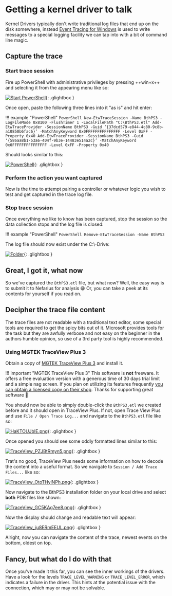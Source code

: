 # Getting a kernel driver to talk

Kernel Drivers typically don't write traditional log files that end up on the disk somewhere, instead [Event Tracing for Windows](https://docs.microsoft.com/en-us/windows-hardware/test/wpt/event-tracing-for-windows) is used to write messages to a special logging facility we can tap into with a bit of command line magic.

## Capture the trace

### Start trace session

Fire up PowerShell with administrative privileges by pressing ++win+x++ and selecting it from the appearing menu like so:

[![Start PowerShell](/images/Y2bzZWdYK4.png)](/images/Y2bzZWdYK4.png){: .glightbox }

Once open, paste the following three lines into it "as is" and hit enter:

!!! example "PowerShell"
    ```PowerShell
    New-EtwTraceSession -Name BthPS3 -LogFileMode 0x8100 -FlushTimer 1 -LocalFilePath "C:\BthPS3.etl"
    Add-EtwTraceProvider -SessionName BthPS3 -Guid ‘{37dcd579-e844-4c80-9c8b-a10850b6fac6}’ -MatchAnyKeyword 0x0FFFFFFFFFFFFFFF -Level 0xFF -Property 0x40
    Add-EtwTraceProvider -SessionName BthPS3 -Guid ‘{586aa8b1-53a6-404f-9b3e-14483e514a2c}’ -MatchAnyKeyword 0x0FFFFFFFFFFFFFFF -Level 0xFF -Property 0x40
    ```

Should looks similar to this:

[![PowerShell](/images/35cnHUOIwv.png)](/images/35cnHUOIwv.png){: .glightbox }

### Perform the action you want captured

Now is the time to attempt pairing a controller or whatever logic you wish to test and get captured in the trace log file.

### Stop trace session

Once everything we like to know has been captured, stop the session so the data collection stops and the log file is closed:

!!! example "PowerShell"
    ```PowerShell
    Remove-EtwTraceSession -Name BthPS3
    ```

The log file should now exist under the C:\\-Drive:

[![Folder](/images/AnyDesk_LVe8LzooAQ.png)](/images/AnyDesk_LVe8LzooAQ.png){: .glightbox }

## Great, I got it, what now

So we've captured the `BthPS3.etl` file, but what now? Well, the easy way is to submit it to Nefarius for analysis 😁 Or, you can take a peek at its contents for yourself if you read on.

## Decipher the trace file content

The trace files are not readable with a traditional text editor, some special tools are required to get the spicy bits out of it. Microsoft provides tools for the task but they are awfully verbose and not easy on the beginner in the authors humble opinion, so use of a 3rd party tool is highly recommended.

### Using MGTEK TraceView Plus 3

Obtain a copy of [MGTEK TraceView Plus 3](https://www.mgtek.com/traceview) and install it.

!!! important "MGTEK TraceView Plus 3"
    This software is **not** freeware. It offers a free evaluation version with a generous time of 30 days trial limit and a simple nag screen. If you plan on utilizing its features frequently [you can obtain a licensed copy on their shop](https://www.mgtek.com/traceview/shop). Thanks for supporting great software 🥰

You should now be able to simply double-click the `BthPS3.etl` we created before and it should open in TraceView Plus. If not, open Trace View Plus and use `File / Open Trace Log...` and navigate to the `BthPS3.etl` file like so:

[![HaKTOUJbIE.png](/images/HaKTOUJbIE.png)](/images/HaKTOUJbIE.png){: .glightbox }

Once opened you should see some oddly formatted lines similar to this:

[![TraceView_PZJBtRmyn5.png](/images/TraceView_PZJBtRmyn5.png)](/images/TraceView_PZJBtRmyn5.png){: .glightbox }

Trat's no good, TraceView Plus needs some information on how to decode the content into a useful format. So we navigate to `Session / Add Trace Files...` like so:

[![TraceView_OtoTHylNPh.png](/images/TraceView_OtoTHylNPh.png)](/images/TraceView_OtoTHylNPh.png){: .glightbox }

Now navigate to the BthPS3 installation folder on your local drive and select **both** PDB files like shown:

[![TraceView_GC5KAg7ee8.png](/images/TraceView_GC5KAg7ee8.png)](/images/TraceView_GC5KAg7ee8.png){: .glightbox }

Now the display should change and readable text will appear:

[![TraceView_ju8ERmEEUL.png](/images/TraceView_ju8ERmEEUL.png)](/images/TraceView_ju8ERmEEUL.png){: .glightbox }

Alright, now you can navigate the content of the trace, newest events on the bottom, oldest on top.

## Fancy, but what do I do with that

Once you've made it this far, you can see the inner workings of the drivers. Have a look for the levels `TRACE_LEVEL_WARNING` or `TRACE_LEVEL_ERROR`, which indicates a failure in the driver. This hints at the potential issue with the connection, which may or may not be solvable.
